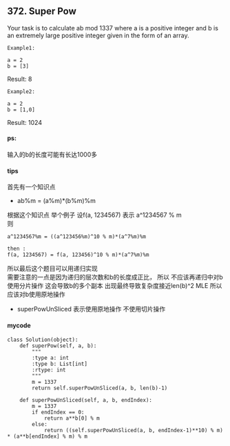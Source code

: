 ## 372. Super Pow 
Your task is to calculate ab mod 1337 where a is a positive integer and b is an extremely large positive integer given in the form of an array.


```
Example1:

a = 2
b = [3]
```


Result: 8

```
Example2:

a = 2
b = [1,0]
```

Result: 1024

#### ps:
输入的b的长度可能有长达1000多

#### tips
首先有一个知识点
- ab%m = (a%m)*(b%m)%m

根据这个知识点 举个例子
设f(a, 1234567) 表示 a^1234567 % m    
则 
```
a^1234567%m = ((a^123456%m)^10 % m)*(a^7%m)%m

then :
f(a, 1234567) = f(a, 123456)^10 % m)*(a^7%m)%m
```
所以最后这个题目可以用递归实现  
需要注意的一点是因为递归的层次数和b的长度成正比， 所以 不应该再递归中对b使用分片操作
这会导致b的多个副本 出现最终导致复杂度接近len(b)^2 MLE 所以应该对b使用原地操作  
- superPowUnSliced 表示使用原地操作 不使用切片操作

#### mycode

```
class Solution(object):
    def superPow(self, a, b):
        """
        :type a: int
        :type b: List[int]
        :rtype: int
        """
        m = 1337
        return self.superPowUnSliced(a, b, len(b)-1)

    def superPowUnSliced(self, a, b, endIndex):
        m = 1337
        if endIndex == 0:
            return a**b[0] % m
        else:
            return ((self.superPowUnSliced(a, b, endIndex-1)**10) % m) * (a**b[endIndex] % m) % m
```
